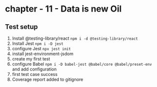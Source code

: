 # chapter - 11 - Data is new Oil

## Test setup

1. Install @testing-library/react `npm i -d @testing-library/react`
2. Install Jest `npm i -D jest`
3. configure Jest `npx jest init`
4. install jest-environment-jsdom
5. create my first test
6. configure Babel `npm i -D babel-jest @babel/core @babel/preset-env` and add configuration
7. first test case success
8. Coverage report added to gitignore



```javascript  

```
